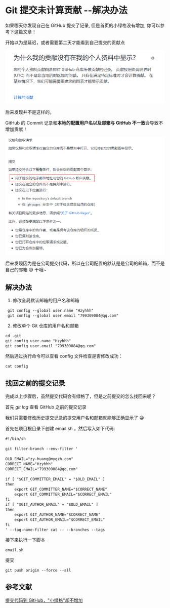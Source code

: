 # Git 提交未计算贡献 --解决办法

如果哪天你发现自己在 GitHub 提交了记录, 但是首页的小绿格没有增加, 你可以参考下这篇文章！

开始以为是延迟，或者需要第二天才能看到自己提交的贡献点

![utc](./image/utc.jpg)

后来发现并不是这样的。

GitHub 的 Commit 记录和**本地的配置用户名以及邮箱与 GitHub 不一致**会导致不增加贡献！

![ways](./image/ways.jpg)

后来发现因为是在公司提交代码，所以在公司配置的默认是是公司的邮箱，而不是自己的邮箱 😅 干哦~

## 解决办法

1. 修改全局默认邮箱的用户名和邮箱

```
 git config --global user.name "Hzyhhh"
 git config --global user.email "799309084@qq.com"
```

2. 修改单个 Git 仓库的用户名和邮箱

```
cd .git
git config user.name "Hzyhhh"
git config user.email "799309084@qq.com"
```

然后通过执行命令可以查看 config 文件检查是否修改成功：

```
cat config
```

## 找回之前的提交记录

完成以上步骤后，虽然提交代码会有绿格了，但是之前提交的怎么找回来呢？

首先 _git log_ 查看 GitHub 之前的提交记录

我们只需要修改历史提交记录的提交用户名和邮箱就能够正确显示了 😀

首先在项目根目录下创建 email.sh ，然后写入如下代码:

```
#!/bin/sh

git filter-branch --env-filter '

OLD_EMAIL="zy-huang@mygzb.com"
CORRECT_NAME="Hzyhhh"
CORRECT_EMAIL="799309084@qq.com"

if [ "$GIT_COMMITTER_EMAIL" = "$OLD_EMAIL" ]
then
    export GIT_COMMITTER_NAME="$CORRECT_NAME"
    export GIT_COMMITTER_EMAIL="$CORRECT_EMAIL"
fi
if [ "$GIT_AUTHOR_EMAIL" = "$OLD_EMAIL" ]
then
    export GIT_AUTHOR_NAME="$CORRECT_NAME"
    export GIT_AUTHOR_EMAIL="$CORRECT_EMAIL"
fi
' --tag-name-filter cat -- --branches --tags

```

接下来执行一下脚本

```
email.sh
```

提交

```
git push origin --force --all
```

## 参考文献

[提交代码到 GitHub，"小绿格"却不增加](https://juejin.im/post/6844903987448283144)
